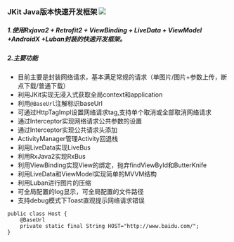 ### JKit Java版本快速开发框架   [![](https://jitpack.io/v/DuskSunShine/JKit.svg)](https://jitpack.io/#DuskSunShine/JKit)
##### 1.使用Rxjava2 + Retrofit2 + ViewBinding + LiveData + ViewModel +AndroidX +Luban封装的快速开发框架。
##### 2.主要功能
- 目前主要是封装网络请求，基本满足常规的请求（单图片/图片+参数上传，断点下载/普通下载）
- 利用JKit实现无浸入式获取全局context和application
- 利用`@BaseUrl`注解标识baseUrl
- 可通过HttpTagImpl设置网络请求tag,支持单个取消或全部取消网络请求
- 通过Interceptor实现网络请求公共参数的设置
- 通过Interceptor实现公共请求头添加
- ActivityManager管理Activity回退栈
- 利用LiveData实现LiveBus
- 利用RxJava2实现RxBus
- 利用ViewBinding实现View的绑定，抛弃findViewById和ButterKnife
- 利用LiveData和ViewModel实现简单的MVVM结构
- 利用Luban进行图片的压缩
- 可全局配置的log显示，可全局配置的文件路径
- 支持debug模式下Toast直观提示网络请求错误
```
public class Host {
    @BaseUrl
    private static final String HOST="http://www.baidu.com/";
}  
```